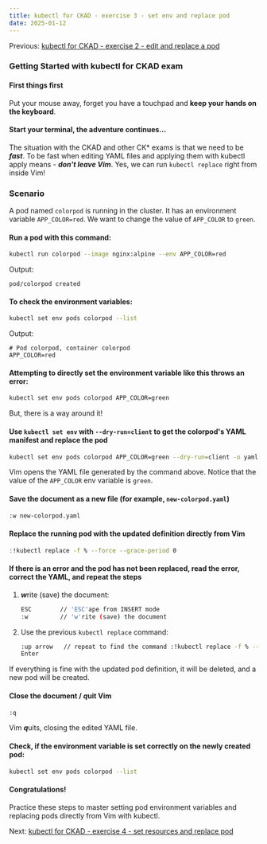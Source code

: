 ```yaml
---
title: kubectl for CKAD - exercise 3 - set env and replace pod
date: 2025-01-12
---
```

Previous: [kubectl for CKAD - exercise 2 - edit and replace a pod](https://miroberes.github.io/CKAD-Exam-Tips/CKAD-Exam-Tips-kubectl-exercises/CKAD-Exam-Tips-kubectl-exercises-002-edit-replace-pod.html)
### Getting Started with kubectl for CKAD exam

#### First things first
Put your mouse away, forget you have a touchpad and **keep your hands on the keyboard**.

#### Start your terminal, the adventure continues...

The situation with the CKAD and other CK* exams is that we need to be ***fast***. To be fast when editing YAML files and applying them with kubectl apply means - ***don't leave Vim***. Yes, we can run `kubectl replace` right from inside Vim!

### Scenario
A pod named `colorpod` is running in the cluster. It has an environment variable `APP_COLOR=red`. We want to change the value of `APP_COLOR` to `green`.

#### Run a pod with this command:
```bash
kubectl run colorpod --image nginx:alpine --env APP_COLOR=red
```
Output:
```
pod/colorpod created
```

#### To check the environment variables:
```bash
kubectl set env pods colorpod --list
```
Output:
```
# Pod colorpod, container colorpod
APP_COLOR=red
```

#### Attempting to directly set the environment variable like this throws an error:
```bash
kubectl set env pods colorpod APP_COLOR=green
```

But, there is a way around it!

#### Use `kubectl set env` with `--dry-run=client` to get the colorpod's YAML manifest and replace the pod
```bash
kubectl set env pods colorpod APP_COLOR=green --dry-run=client -o yaml | vim -
```

Vim opens the YAML file generated by the command above. Notice that the value of the `APP_COLOR` env variable is `green`.

#### Save the document as a new file (for example, `new-colorpod.yaml`)
```bash
:w new-colorpod.yaml
```

#### Replace the running pod with the updated definition directly from Vim
```bash
:!kubectl replace -f % --force --grace-period 0
```

#### If there is an error and the pod has not been replaced, read the error, correct the YAML, and repeat the steps

1. ***w***rite (save) the document:
   ```bash
   ESC        // 'ESC'ape from INSERT mode
   :w         // 'w'rite (save) the document
   ```
2. Use the previous `kubectl replace` command:
   ```bash
   :up arrow   // repeat to find the command :!kubectl replace -f % --force --grace-period 0
   Enter
   ```

If everything is fine with the updated pod definition, it will be deleted, and a new pod will be created.
#### Close the document / ***q***uit Vim
```bash
:q
```
Vim ***q***uits, closing the edited YAML file.

#### Check, if the environment variable is set correctly on the newly created pod:
```bash
kubectl set env pods colorpod --list
```

#### Congratulations!
Practice these steps to master setting pod environment variables and replacing pods directly from Vim with kubectl.

Next: [kubectl for CKAD - exercise 4 - set resources and replace pod](https://miroberes.github.io/CKAD-Exam-Tips/CKAD-Exam-Tips-kubectl-exercises/CKAD-Exam-Tips-kubectl-exercises-004-set-resources-replace-pod.html)
